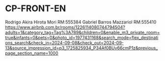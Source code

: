 # CP-FRONT-EN

Rodrigo Akira Hirota Mori RM:555384
Gabriel Barros Mazzariol RM:555410
https://www.airbnb.com.br/rooms/1226114080744794504?adults=1&category_tag=Tag%3A789&children=0&enable_m3_private_room=true&infants=0&pets=0&photo_id=1977431168&search_mode=flex_destinations_search&check_in=2024-09-08&check_out=2024-09-13&source_impression_id=p3_1725825934_P34Af0BUv66cmP1z&previous_page_section_name=1000

